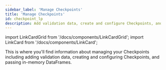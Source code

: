 ```yaml
---
sidebar_label: 'Manage Checkpoints'
title: 'Manage Checkpoints'
id: checkpoint_lp
description: Add validation data, create and configure Checkpoints, and pass in-mameory DataFrames.
---
```


import LinkCardGrid from '/docs/components/LinkCardGrid';
import LinkCard from '/docs/components/LinkCard';

<p class="DocItem__header-description">This is where you'll find information about managing your Checkpoints including adding validation data, creating and configuring Checkpoints, and passing in-memory DataFrames.</p>

<LinkCardGrid>
  <LinkCard topIcon label="Create a new Checkpoint" description="Create a new Checkpoint" href="/docs/guides/validation/checkpoints/how_to_create_a_new_checkpoint" icon="/img/checkpoint_icon.svg" />
  <LinkCard topIcon label="Configure a Checkpoint" description="Configure a Checkpoint using test_yaml_config" href="/docs/guides/validation/checkpoints/how_to_configure_a_new_checkpoint_using_test_yaml_config" icon="/img/configure_icon.svg" />
  <LinkCard topIcon label="Add validation data or Expectation Suites to a Checkpoint" description="Add validation data or Expectation Suites to an existing Checkpoint" href="/docs/guides/validation/checkpoints/how_to_add_validations_data_or_suites_to_a_checkpoint" icon="/img/validate_icon.svg" />
  <LinkCard topIcon label="Validate Checkpoints with Expectations and data" description="Pass an in-memory DataFrame to an existing Checkpoint" href="/docs/guides/validation/checkpoints/how_to_pass_an_in_memory_dataframe_to_a_checkpoint" icon="/img/dataframe_checkpoint_icon.svg" />
  <LinkCard topIcon label="Deploy a scheduled Checkpoint with cron" description="Deploy a scheduled Checkpoint with cron" href="/docs/guides/validation/advanced/how_to_deploy_a_scheduled_checkpoint_with_cron" icon="/img/deploy_icon.svg" />
</LinkCardGrid>